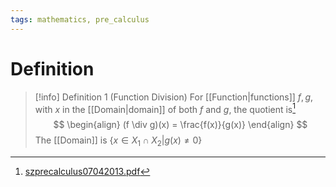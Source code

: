 ```yaml
---
tags: mathematics, pre_calculus
---
```


# Definition

> [!info] Definition 1 (Function Division)
> For [[Function|functions]] $f, g$, with $x$ in the [[Domain|domain]] of both $f$ and $g$, the quotient is[^1]
> $$
> \begin{align}
> (f \div g)(x) = \frac{f(x)}{g(x)}
> \end{align}
> $$
> The [[Domain]] is $\{x \in X_1 \cap X_2 | g(x) \neq 0\}$

[^1]: [szprecalculus07042013.pdf](zotero://open-pdf/library/items/J3667KH4?page=88)